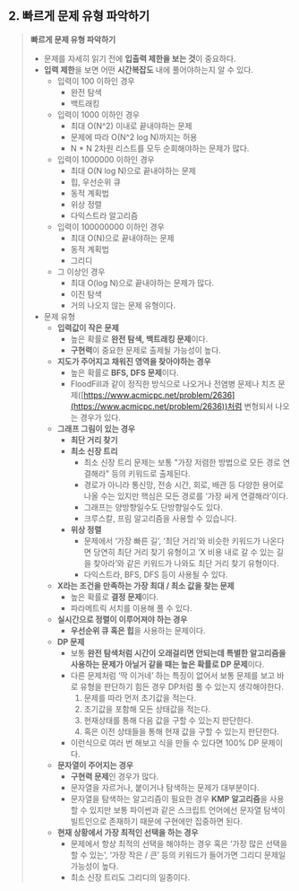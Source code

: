 ## 2. 빠르게 문제 유형 파악하기

> **빠르게 문제 유형 파악하기**
> 
> - 문제를 자세히 읽기 전에 **입출력 제한을 보는 것**이 중요하다.
> - **입력 제한**을 보면 어떤 **시간복잡도** 내에 풀어야하는지 알 수 있다.
>     - 입력이 100 이하인 경우
>         - 완전 탐색
>         - 백트래킹
>     - 입력이 1000 이하인 경우
>         - 최대 O(N^2) 이내로 끝내야하는 문제
>         - 문제에 따라 O(N^2 log N)까지는 허용
>         - N * N 2차원 리스트를 모두 순회해야하는 문제가 많다.
>     - 입력이 1000000 이하인 경우
>         - 최대 O(N log N)으로 끝내야하는 문제
>         - 힙, 우선순위 큐
>         - 동적 계획법
>         - 위상 정렬
>         - 다익스트라 알고리즘
>     - 입력이 100000000 이하인 경우
>         - 최대 O(N)으로 끝내야하는 문제
>         - 동적 계획법
>         - 그리디
>     - 그 이상인 경우
>         - 최대 O(log N)으로 끝내야하는 문제가 많다.
>         - 이진 탐색
>         - 거의 나오지 않는 문제 유형이다.
> - 문제 유형
>     - **입력값이 작은 문제**
>         - 높은 확률로 **완전 탐색, 백트래킹 문제**이다.
>         - **구현력**이 중요한 문제로 출제될 가능성이 높다.
>     - **지도가 주어지고 채워진 영역을 찾아야하는 경우**
>         - 높은 확률로 **BFS, DFS 문제**이다.
>         - FloodFill과 같이 정직한 방식으로 나오거나 전염병 문제나 치즈 문제([https://www.acmicpc.net/problem/2636](https://www.acmicpc.net/problem/2636))처럼 변형되서 나오는 경우가 있다.
>     - **그래프 그림이 있는 경우**
>         - **최단 거리 찾기**
>         - **최소 신장 트리**
>             - 최소 신장 트리 문제는 보통 "가장 저렴한 방법으로 모든 경로 연결해라" 등의 키워드로 출제된다.
>             - 경로가 아니라 통신망, 전송 시간, 회로, 배관 등 다양한 용어로 나올 수는 있지만 핵심은 모든 경로를 ‘가장 싸게 연결해라’이다.
>             - 그래프는 양방향일수도 단방향일수도 있다.
>             - 크루스칼, 프림 알고리즘을 사용할 수 있습니다.
>         - **위상 정렬**
>             - 문제에서 ‘가장 빠른 길’, ‘최단 거리’와 비슷한 키워드가 나온다면 당연히 최단 거리 찾기 유형이고 ‘X 비용 내로 갈 수 있는 길을 찾아라’와 같은 키워드가 나와도 최단 거리 찾기 유형이다.
>             - 다익스트라, BFS, DFS 등이 사용될 수 있다.
>     - **X라는 조건을 만족하는 가장 최대 / 최소 값을 찾는 문제** 
>         - 높은 확률로 **결정 문제**이다.
>         - 파라메트릭 서치를 이용해 풀 수 있다.
>     - **실시간으로 정렬이 이루어져야 하는 경우**
>         - **우선순위 큐 혹은 힙**을 사용하는 문제이다.
>     - **DP 문제**
>         - 보통 **완전 탐색처럼 시간이 오래걸리면 안되는데 특별한 알고리즘을 사용하는 문제가 아닐거 같을 때는 높은 확률로 DP 문제**이다.
>         - 다른 문제처럼 ‘딱 이거네’ 하는 특징이 없어서 보통 문제를 보고 바로 유형을 판단하기 힘든 경우 DP처럼 풀 수 있는지 생각해야한다.
>             1. 문제를 따라 먼저 초기값을 적는다.
>             2. 초기값을 포함해 모든 상태값을 적는다.
>             3. 현재상태를 통해 다음 값을 구할 수 있는지 판단한다.
>             4. 혹은 이전 상태들을 통해 현재 값을 구할 수 있는지 판단한다.
>         - 이런식으로 여러 번 해보고 식을 만들 수 있다면 100% DP 문제이다.
>     - **문자열이 주어지는 경우**
>         - **구현력 문제**인 경우가 많다.
>         - 문자열을 자르거나, 붙이거나 탐색하는 문제가 대부분이다.
>         - 문자열을 탐색하는 알고리즘이 필요한 경우 **KMP 알고리즘**을 사용할 수 있지만 보통 파이썬과 같은 스크립트 언어에선 문자열 탐색이 빌트인으로 존재하기 때문에 구현에만 집중하면 된다.
>     - **현재 상황에서 가장 최적인 선택을 하는 경우**
>         - 문제에서 항상 최적의 선택을 해야하는 경우 혹은 ‘가장 많은 선택을 할 수 있는’, ‘가장 작은 / 큰’ 등의 키워드가 들어가면 그리디 문제일 가능성이 높다.
>         - 최소 신장 트리도 그리디의 일종이다.